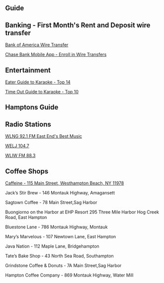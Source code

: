 ## Guide

## Banking - First Month's Rent and Deposit wire transfer

[Bank of America Wire Transfer](https://youtu.be/XRQeN34e6Do)

[Chase Bank Mobile App - Enroll in Wire Transfers](https://youtu.be/URcao5L4dPQ)

## Entertainment

[Eater Guide to Karaoke - Top 14](https://ny.eater.com/maps/best-karaoke-bars-new-york-city)

[Time Out Guide to Karaoke - Top 10](https://www.timeout.com/newyork/bars/best-karaoke-bars)


## Hamptons Guide


## Radio Stations 

[WLNG 92.1 FM East End's Best Music](http://www.wlng.com/)

[WELJ 104.7](https://welj.com/)

[WLIW FM 88.3](wliw.org)

## Coffee Shops

[Caffeine - 115 Main Street, Westhampton Beach, NY 11978](https://www.google.com/maps/place/115+Main+St,+Westhampton+Beach,+NY+11978/@40.8097338,-72.6451908,17z)

Jack’s Stir Brew - 146 Montauk Highway, Amagansett


Sagtown Coffee - 78 Main Street,Sag Harbor

Buongiorno on the Harbor at EHP Resort 295 Three Mile Harbor Hog Creek Road, East Hampton

Bluestone Lane - 786 Montauk Highway, Montauk

Mary’s Marvelous - 107 Newtown Lane, East Hampton

Java Nation - 112 Maple Lane, Bridgehampton

Tate’s Bake Shop - 43 North Sea Road, Southampton

Grindstone Coffee & Donuts - 7A Main Street,Sag Harbor

Hampton Coffee Company - 869 Montauk Highway, Water Mill
